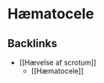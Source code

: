 # Hæmatocele
## Backlinks
* [[Hævelse af scrotum]]
	* [[Hæmatocele]]

<!-- #anki/deck/Medicine #anki/tag/med/Urology #anki/tag/med/GP -->

<!-- {BearID:9FF21193-8ED0-4683-862B-9B5166F0A122-19264-000023C5B66152AB} -->
